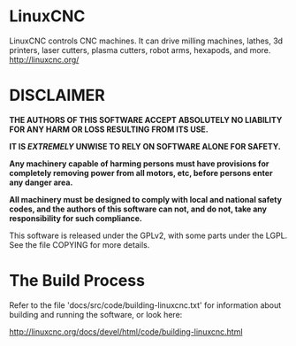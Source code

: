 # LinuxCNC

LinuxCNC controls CNC machines. It can drive milling machines, lathes, 3d printers, laser cutters, plasma cutters, robot arms, hexapods, and more. http://linuxcnc.org/

# DISCLAIMER

**THE AUTHORS OF THIS SOFTWARE ACCEPT ABSOLUTELY NO LIABILITY FOR ANY HARM OR LOSS RESULTING FROM ITS USE.**

**IT IS _EXTREMELY_ UNWISE TO RELY ON SOFTWARE ALONE FOR SAFETY.**

**Any machinery capable of harming persons must have provisions for completely removing power from all motors, etc, before persons enter any danger area.**

**All machinery must be designed to comply with local and national safety codes, and the authors of this software can not, and do not, take any responsibility for such compliance.**


This software is released under the GPLv2, with some parts under the LGPL. See the file COPYING for more details.


# The Build Process

Refer to the file 'docs/src/code/building-linuxcnc.txt' for information about building and running the software, or look here:

http://linuxcnc.org/docs/devel/html/code/building-linuxcnc.html
